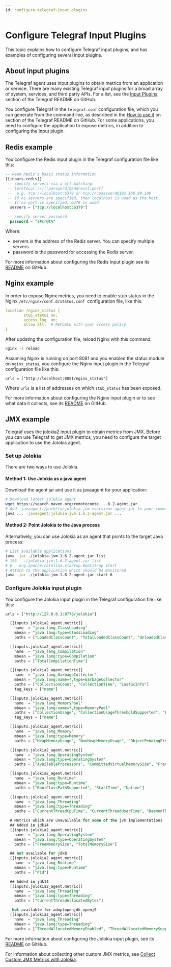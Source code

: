 ```yaml
---
id: configure-telegraf-input-plugins
---
```


# Configure Telegraf Input Plugins

This topic explains how to configure Telegraf input plugins, and has examples of configuring several input plugins.

## About input plugins

The Telegraf agent uses input plugins to obtain metrics from an application or service. There are many existing Telegraf input plugins for a broad array of system, services, and third party APIs. For a list, see the [Input Plugins](https://github.com/influxdata/telegraf#input-plugins) section of the Telegraf README on GitHub.

You configure Telegraf in the `telegraf.conf` configuration file, which you can generate from the command line, as described in the [How to use it](https://github.com/influxdata/telegraf#how-to-use-it) on section of the Telegraf README on GitHub. For some applications, you need to configure the application to expose metrics, in addition to configuring the input plugin. 

## Redis example

You configure the Redis input plugin in the Telegraf configuration file
like this:

```sql
-- Read Redis's basic status information
[[inputs.redis]]
 -- specify servers via a url matching:
 -- [protocol://][:password]@address[:port]
 --  e.g. tcp://localhost:6379 or tcp://:password@192.168.99.100
 -- If no servers are specified, then localhost is used as the host.
 -- If no port is specified, 6379 is used
  servers = ["tcp://localhost:6379"]

 -- specify server password
  password = "s#cr@t%"
```

Where:

 * servers is the address of the Redis server. You can specify multiple servers.
 * password is the password for accessing the Redis server. 

For more information about configuring the Redis input plugin see its [README](https://github.com/influxdata/telegraf/tree/master/plugins/inputs/redis#redis-input-plugin)
on GitHub.

## Nginx example

In order to expose Nginx metrics, you need to enable stub status in the Nginx `/etc/nginx/conf.d/status.conf `configuration file, like this:

```yml
location /nginx_status {
        stub_status on;
        access_log  on;           
        allow all;  # REPLACE with your access policy
}
```

After updating the configuration file, reload Nginx with this command:

```bash
nginx -s reload
```

Assuming Nginx is running on port 8081 and you enabled the status module on `nginx_status`, you configure the Nginx input plugin in the Telegraf configuration file like this:

```
urls = ["http://localhost:8081/nginx_status"]
```

Where `urls` is a list of addresses on which `stub_status` has been exposed.

For more information about configuring the Nginx input plugin or to see what data it collects, see its
[README](https://github.com/influxdata/telegraf/tree/master/plugins/inputs/nginx) on GitHub.

## JMX example 

Telegraf uses the jolokia2 input plugin to obtain metrics from JMX. Before you can use Telegraf to get JMX metrics, you need to configure the target application to use the Jolokia agent.

### Set up Jolokia

There are two ways to use Jolokia.

#### Method 1: Use Jolokia as a java agent

Download the agent jar and use it as javaagent for your application:

```bash
# Download latest jolokia agent
wget https://search.maven.org/remoteconte....6.2-agent.jar
# Add -javaagent:/path/to/jolokia-jvm-<version>-agent.jar to your command line application
java ... -javaagent:jolokia-jvm-1.6.2-agent.jar ...
```

#### Method 2: Point Jolokia to the Java process

Alternatively, you can use Jolokia as an agent that points to the target Java process:

```bash
# List available applications
java -jar ./jolokia-jvm-1.6.2-agent.jar list
# 156   ./jolokia-jvm-1.6.2-agent.jar list
# 6   org.apache.catalina.startup.Bootstrap start
# Attach to the application which should be monitored
java -jar ./jolokia-jvm-1.6.2-agent.jar start 6
```

### Configure Jolokia input plugin 

You configure the Jolokia input plugin in the Telegraf configuration file like this:

```sql
urls = ["http://127.0.0.1:8778/jolokia"]

  [[inputs.jolokia2_agent.metric]]
    name  = "java_lang_ClassLoading"
    mbean = "java.lang:type=ClassLoading"
    paths = ["LoadedClassCount", "TotalLoadedClassCount", "UnloadedClassCount"]

  [[inputs.jolokia2_agent.metric]]
    name  = "java_lang_Compilation"
    mbean = "java.lang:type=Compilation"
    paths = ["TotalCompilationTime"]

  [[inputs.jolokia2_agent.metric]]
    name  = "java_lang_GarbageCollector"
    mbean = "java.lang:name=*,type=GarbageCollector"
    paths = ["CollectionCount", "CollectionTime", "LastGcInfo"]
    tag_keys = ["name"]

  [[inputs.jolokia2_agent.metric]]
    name  = "java_lang_MemoryPool"
    mbean = "java.lang:name=*,type=MemoryPool"
    paths = ["CollectionUsage", "CollectionUsageThresholdSupported", "PeakUsage", "Usage", "UsageThresholdSupported"]
    tag_keys = ["name"]

  [[inputs.jolokia2_agent.metric]]
    name  = "java_lang_Memory"
    mbean = "java.lang:type=Memory"
    paths = ["HeapMemoryUsage", "NonHeapMemoryUsage", "ObjectPendingFinalizationCount"]

  [[inputs.jolokia2_agent.metric]]
    name  = "java_lang_OperatingSystem"
    mbean = "java.lang:type=OperatingSystem"
    paths = ["AvailableProcessors", "CommittedVirtualMemorySize", "FreePhysicalMemorySize", "FreeSwapSpaceSize", "MaxFileDescriptorCount", "OpenFileDescriptorCount", "ProcessCpuLoad", "ProcessCpuTime", "SystemCpuLoad", "SystemLoadAverage", "TotalPhysicalMemorySize", "TotalSwapSpaceSize"]

  [[inputs.jolokia2_agent.metric]]
    name  = "java_lang_Runtime"
    mbean = "java.lang:type=Runtime"
    paths = ["BootClassPathSupported", "StartTime", "Uptime"]

  [[inputs.jolokia2_agent.metric]]
    name  = "java_lang_Threading"
    mbean = "java.lang:type=Threading"
    paths = ["CurrentThreadCpuTime", "CurrentThreadUserTime", "DaemonThreadCount", "ObjectMonitorUsageSupported", "PeakThreadCount", "SynchronizerUsageSupported", "ThreadContentionMonitoringEnabled", "ThreadContentionMonitoringSupported", "ThreadCount", "ThreadCpuTimeEnabled", "ThreadCpuTimeSupported", "TotalStartedThreadCount"]

  # Metrics which are unavailable for some of the jvm implementations
  ## Added in jdk14
  [[inputs.jolokia2_agent.metric]]
    name  = "java_lang_OperatingSystem"
    mbean = "java.lang:type=OperatingSystem"
    paths = ["FreeMemorySize", "TotalMemorySize"]

  ## not available for jdk8
  [[inputs.jolokia2_agent.metric]]
    name  = "java_lang_Runtime"
    mbean = "java.lang:type=Runtime"
    paths = ["Pid"]

  ## Added in jdk14
  [[inputs.jolokia2_agent.metric]]
    name  = "java_lang_Threading"
    mbean = "java.lang:type=Threading"
    paths = ["CurrentThreadAllocatedBytes"]

   Not available for adoptopenjdk-openj9
  [[inputs.jolokia2_agent.metric]]
    name  = "java_lang_Threading"
    mbean = "java.lang:type=Threading"
    paths = ["ThreadAllocatedMemoryEnabled", "ThreadAllocatedMemorySupported"]
```

For more information about configuring the Jolokia input plugin, see its [README](https://github.com/influxdata/telegraf/tree/master/plugins/inputs/jolokia2#configuration) on GitHub.

For information about collecting other custom JMX metrics, see [Collect Custom JMX Metrics with Jolokia](collect-custom-jmx-metrics-jolokia.md).
